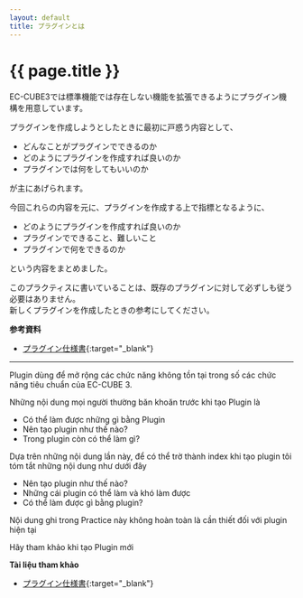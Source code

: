 ```yaml
---
layout: default
title: プラグインとは
---
```


# {{ page.title }}

EC-CUBE3では標準機能では存在しない機能を拡張できるようにプラグイン機構を用意しています。

プラグインを作成しようとしたときに最初に戸惑う内容として、

- どんなことがプラグインでできるのか
- どのようにプラグインを作成すれば良いのか
- プラグインでは何をしてもいいのか

が主にあげられます。

今回これらの内容を元に、プラグインを作成する上で指標となるように、

- どのようにプラグインを作成すれば良いのか
- プラグインでできること、難しいこと
- プラグインで何をできるのか

という内容をまとめました。

このプラクティスに書いていることは、既存のプラグインに対して必ずしも従う必要はありません。  
新しくプラグインを作成したときの参考にしてください。

__参考資料__

- [プラグイン仕様書](http://downloads.ec-cube.net/src/manual/v3/plugin.pdf){:target="_blank"}


-------------

Plugin dùng để mở rộng các chức năng không tồn tại trong số các chức năng tiêu chuẩn của EC-CUBE 3.

Những nội dung mọi người thường băn khoăn trước khi tạo Plugin là

- Có thể làm được những gì bằng Plugin
- Nên tạo plugin như thế nào?
- Trong plugin còn có thể làm gì?


Dựa trên những nội dung lần này, để có thể trờ thành index khi tạo plugin tôi tóm tắt những nội dung như dưới đây

- Nên tạo plugin như thế nào?
- Những cái plugin có thể làm và khó làm được
- Có thể làm được gì bằng plugin?


Nội dung ghi trong Practice này không hoàn toàn là cần thiết đối với plugin hiện tại

Hãy tham khảo khi tạo Plugin mới 

__Tài liệu tham khảo__

- [プラグイン仕様書](http://downloads.ec-cube.net/src/manual/v3/plugin.pdf){:target="_blank"}
